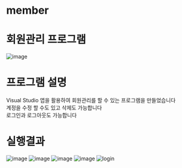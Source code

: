 # member

# 회원관리 프로그램
![image](https://user-images.githubusercontent.com/109999605/181666743-4a65705d-6da8-4373-9de2-ba1cae02c0b1.png)

# 프로그램 설명
Visual Studio 앱을 활용하여 회원관리를 할 수 있는 프로그램을 만들었습니다<br>
계정을 수정 할 수도 있고 삭제도 가능합니다<br>
로그인과 로그아웃도 가능합니다

# 실행결과
![image](https://user-images.githubusercontent.com/109999605/181668122-616c5318-802d-4eb8-96c8-856ab8ec6e86.png)
![image](https://user-images.githubusercontent.com/109999605/181668551-515071df-434a-42c7-8298-056f79898e0c.png)
![image](https://user-images.githubusercontent.com/109999605/181668637-e9adf23e-360e-4c31-9fb5-387056fc56d3.png)
![image](https://user-images.githubusercontent.com/109999605/181668697-ebb3fcfc-1bd4-4fd2-a5d9-3154a6ff6cbb.png)
![login](https://user-images.githubusercontent.com/109999605/182057725-32800369-c805-4fba-b901-ee8c189577ea.png)
